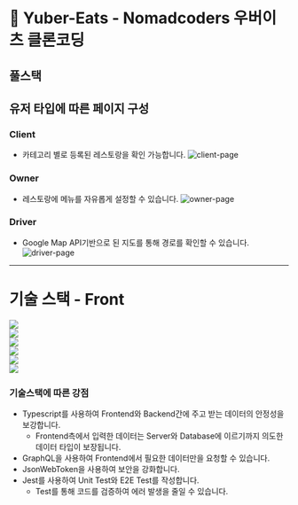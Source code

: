 # 📰 Yuber-Eats - Nomadcoders 우버이츠 클론코딩
## 풀스택


## 유저 타입에 따른 페이지 구성

### Client
* 카테고리 별로 등록된 레스토랑을 확인 가능합니다.
![client-page](https://user-images.githubusercontent.com/83062886/165897679-054e6177-4ded-4f84-a3dd-37fbb7636adc.jpg)


### Owner
* 레스토랑에 메뉴를 자유롭게 설정할 수 있습니다.
![owner-page](https://user-images.githubusercontent.com/83062886/165897702-8e66091f-0eb9-4bfa-8155-075504cdadb4.jpg)


### Driver
* Google Map API기반으로 된 지도를 통해 경로를 확인할 수 있습니다.
![driver-page](https://user-images.githubusercontent.com/83062886/165897709-1167760e-5b0c-450b-80d3-639dc075c82f.jpg)




***
# 기술 스택 - Front
   

![](https://img.shields.io/badge/FRONT-Node.js-339933?style=for-the-badge&logo=Node.js)   
![](https://img.shields.io/badge/FRONT-Apollo%20Client-311C87?style=for-the-badge&logo=ApolloGraphQL)   
![](https://img.shields.io/badge/FRONT-GraphQL-E10098?style=for-the-badge&logo=GraphQL)   
![](https://img.shields.io/badge/FRONT-Jest-C21325?style=for-the-badge&logo=Jest)   
![](https://img.shields.io/badge/FRONT-TypeScript-3178C6?style=for-the-badge&logo=TypeScript)     
![](https://img.shields.io/badge/FRONT-React-3178C6?style=for-the-badge&logo=React)     
  
   
### 기술스택에 따른 강점
* Typescript를 사용하여 Frontend와 Backend간에 주고 받는 데이터의 안정성을 보강합니다.
  * Frontend측에서 입력한 데이터는 Server와 Database에 이르기까지 의도한 데이터 타입이 보장됩니다.
* GraphQL을 사용하여 Frontend에서 필요한 데이터만을 요청할 수 있습니다.
* JsonWebToken을 사용하여 보안을 강화합니다.
* Jest를 사용하여 Unit Test와 E2E Test를 작성합니다.
  * Test를 통해 코드를 검증하여 에러 발생을 줄일 수 있습니다. 

